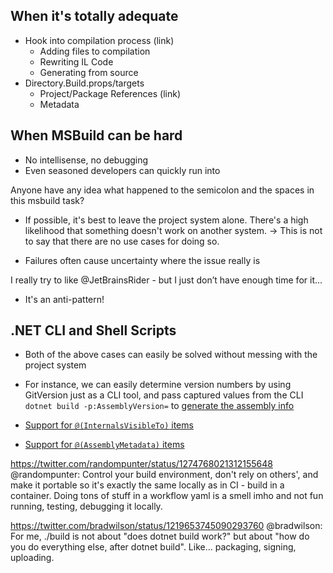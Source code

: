 ## When it's totally adequate
- Hook into compilation process (link)
    - Adding files to compilation
    - Rewriting IL Code
    - Generating from source
- Directory.Build.props/targets
    - Project/Package References (link)
    - Metadata

## When MSBuild can be hard

- No intellisense, no debugging
- Even seasoned developers can quickly run into 

<div class="tweet" tweetID="1283822281483939840">Anyone have any idea what happened to the semicolon and the spaces in this msbuild task?
</div>

- If possible, it's best to leave the project system alone. There's a high likelihood that something doesn't work on another system. -> This is not to say that there are no use cases for doing so.

- Failures often cause uncertainty where the issue really is

<div class="tweet" tweetID="1072394313592647684">I really try to like @JetBrainsRider - but I just don’t have enough time for it...</div>

- It's an anti-pattern!

## .NET CLI and Shell Scripts

- Both of the above cases can easily be solved without messing with the project system

- For instance, we can easily determine version numbers by using GitVersion just as a CLI tool, and pass captured values from the CLI `dotnet build -p:AssemblyVersion=` to [generate the assembly info](https://docs.microsoft.com/en-us/dotnet/core/tools/csproj#assemblyinfo-properties)

- [Support for `@(InternalsVisibleTo)` items](https://github.com/dotnet/sdk/pull/3439)
- [Support for `@(AssemblyMetadata)` items](https://github.com/dotnet/sdk/pull/3440)


https://twitter.com/randompunter/status/1274768021312155648
@randompunter: Control your build environment, don't rely on others', and make it portable so it's exactly the same locally as in CI - build in a container. Doing tons of stuff in a workflow yaml is a smell imho and not fun running, testing, debugging it locally.

https://twitter.com/bradwilson/status/1219653745090293760
@bradwilson: For me, ./build is not about "does dotnet build work?" but about "how do you do everything else, after dotnet build". Like... packaging, signing, uploading.